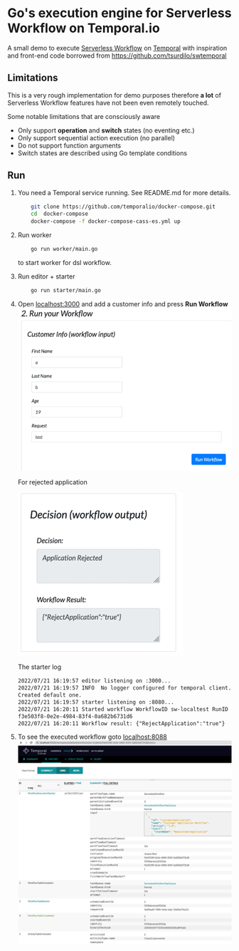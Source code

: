 # Go's execution engine for Serverless Workflow on Temporal.io

A small demo to execute [Serverless Workflow](https://serverlessworkflow.io/) on [Temporal](https://temporal.io/) with inspiration and front-end code borrowed from https://github.com/tsurdilo/swtemporal

## Limitations

This is a very rough implementation for demo purposes therefore **a lot** of Serverless Workflow features have not been even remotely touched.

Some notable limitations that are consciously aware

* Only support **operation** and **switch** states (no eventing etc.)
* Only support sequential action execution (no parallel)
* Do not support function arguments
* Switch states are described using Go template conditions

## Run
1) You need a Temporal service running. See README.md for more details.
    ```bash
        git clone https://github.com/temporalio/docker-compose.git
        cd  docker-compose
        docker-compose -f docker-compose-cass-es.yml up
    ```
2) Run worker
    ```bash
        go run worker/main.go
    ```
    to start worker for dsl workflow.
3) Run editor + starter
    ```bash
        go run starter/main.go
    ```
4) Open [localhost:3000](http://localhost:3000) and add a customer info and press **Run Workflow**
    ![img.png](img/img.png)
    
    For rejected application 
    
    ![img_1.png](img/img_1.png)
    
    The starter log
    
    ```text
    2022/07/21 16:19:57 editor listening on :3000...
    2022/07/21 16:19:57 INFO  No logger configured for temporal client. Created default one.
    2022/07/21 16:19:57 starter listening on :8080...
    2022/07/21 16:20:11 Started workflow WorkflowID sw-localtest RunID f3e503f8-0e2e-4984-83f4-0a682b6731d6
    2022/07/21 16:20:11 Workflow result: {"RejectApplication":"true"}
    ```
5) To see the executed workflow goto [localhost:8088](http://localhost:8088/)
    ![img_2.png](img/img_2.png)
